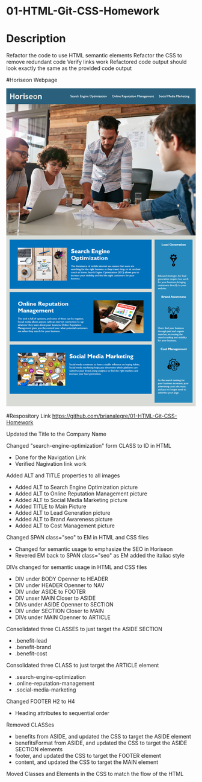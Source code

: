 # 01-HTML-Git-CSS-Homework

# Description 
Refactor the code to use HTML semantic elements
Refactor the CSS to remove redundant code
Verify links work
Refactored code output should look exactly the same as the provided code output

#Horiseon Webpage
<p align="center">
    <img alt="Horiseon Webpage" src="./assets/images/01-html-css-git-homework-demo.png">
</p>

#Respository Link
https://github.com/brianalegre/01-HTML-Git-CSS-Homework


Updated the Title to the Company Name

Changed "search-engine-optimization" form CLASS to ID in HTML 
 - Done for the Navigation Link
 - Verified Nagivation link work

Added ALT and TITLE properties to all images
 - Added ALT to Search Engine Optimization picture
 - Added ALT to Online Reputation Management picture
 - Added ALT to Social Media Marketing picture
 - Added TITLE to Main Picture
 - Added ALT to Lead Generation picture
 - Added ALT to Brand Awareness picture
 - Added ALT to Cost Management picture

Changed SPAN class="seo" to EM in HTML and CSS files
 - Changed for semantic usage to emphasize the SEO in Horiseon
 - Revered EM back to SPAN class="seo" as EM added the italiac style


DIVs changed for semantic usage in HTML and CSS files
 - DIV under BODY Openner to HEADER
 - DIV under HEADER Openner to NAV
 - DIV under ASIDE to FOOTER
 - DIV unser MAIN Closer to ASIDE
 - DIVs under ASIDE Openner to SECTION
 - DIV under SECTION Closer to MAIN
 - DIVs under MAIN Openner to ARTICLE


Consolidated three CLASSES to just target the ASIDE SECTION
 - .benefit-lead
 - .benefit-brand
 - .benefit-cost

Consolidated three CLASS to just target the ARTICLE element
 - .search-engine-optimization
 - .online-reputation-management
 - .social-media-marketing

Changed FOOTER H2 to H4
 - Heading attributes to sequential order

Removed CLASSes 
 - benefits from ASIDE, and updated the CSS to target the ASIDE element
 - benefitsFormat from ASIDE, and updated the CSS to target the ASIDE SECTION elements
 - footer, and updated the CSS to target the FOOTER element
 - content, and updated the CSS to target the MAIN element


Moved Classes and Elements in the CSS to match the flow of the HTML


